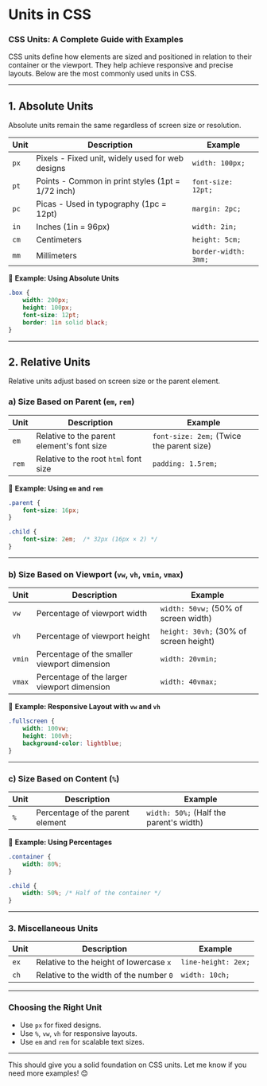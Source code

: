 # Units in CSS
### **CSS Units: A Complete Guide with Examples**  
CSS units define how elements are sized and positioned in relation to their container or the viewport. They help achieve responsive and precise layouts. Below are the most commonly used units in CSS.

---

## **1. Absolute Units**  
Absolute units remain the same regardless of screen size or resolution.

| Unit | Description | Example |
|------|------------|---------|
| `px` | Pixels - Fixed unit, widely used for web designs | `width: 100px;` |
| `pt` | Points - Common in print styles (1pt = 1/72 inch) | `font-size: 12pt;` |
| `pc` | Picas - Used in typography (1pc = 12pt) | `margin: 2pc;` |
| `in` | Inches (1in = 96px) | `width: 2in;` |
| `cm` | Centimeters | `height: 5cm;` |
| `mm` | Millimeters | `border-width: 3mm;` |

🔹 **Example: Using Absolute Units**
```css
.box {
    width: 200px;
    height: 100px;
    font-size: 12pt;
    border: 1in solid black;
}
```

---

## **2. Relative Units**  
Relative units adjust based on screen size or the parent element.

### **a) Size Based on Parent (`em`, `rem`)**
| Unit | Description | Example |
|------|------------|---------|
| `em` | Relative to the parent element's font size | `font-size: 2em;` (Twice the parent size) |
| `rem` | Relative to the root `html` font size | `padding: 1.5rem;` |

🔹 **Example: Using `em` and `rem`**
```css
.parent {
    font-size: 16px;
}

.child {
    font-size: 2em;  /* 32px (16px × 2) */
}
```

---

### **b) Size Based on Viewport (`vw`, `vh`, `vmin`, `vmax`)**
| Unit | Description | Example |
|------|------------|---------|
| `vw` | Percentage of viewport width | `width: 50vw;` (50% of screen width) |
| `vh` | Percentage of viewport height | `height: 30vh;` (30% of screen height) |
| `vmin` | Percentage of the smaller viewport dimension | `width: 20vmin;` |
| `vmax` | Percentage of the larger viewport dimension | `width: 40vmax;` |

🔹 **Example: Responsive Layout with `vw` and `vh`**
```css
.fullscreen {
    width: 100vw;
    height: 100vh;
    background-color: lightblue;
}
```

---

### **c) Size Based on Content (`%`)**
| Unit | Description | Example |
|------|------------|---------|
| `%` | Percentage of the parent element | `width: 50%;` (Half the parent's width) |

🔹 **Example: Using Percentages**
```css
.container {
    width: 80%;
}

.child {
    width: 50%; /* Half of the container */
}
```

---

### **3. Miscellaneous Units**
| Unit | Description | Example |
|------|------------|---------|
| `ex` | Relative to the height of lowercase `x` | `line-height: 2ex;` |
| `ch` | Relative to the width of the number `0` | `width: 10ch;` |

---

### **Choosing the Right Unit**
- Use `px` for fixed designs.
- Use `%`, `vw`, `vh` for responsive layouts.
- Use `em` and `rem` for scalable text sizes.

---

This should give you a solid foundation on CSS units. Let me know if you need more examples! 😊